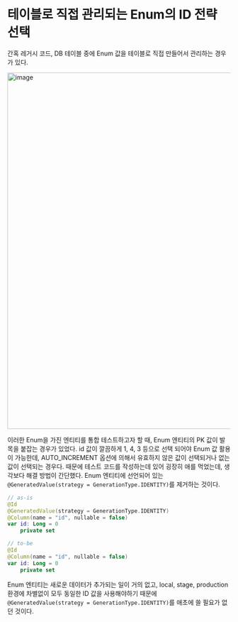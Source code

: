 # 테이블로 직접 관리되는 Enum의 ID 전략 선택

간혹 레거시 코드, DB 테이블 중에 Enum 값을 테이블로 직접 만들어서 관리하는 경우가 있다.

<img width="803" alt="image" src="https://user-images.githubusercontent.com/37354145/179743926-fa09fd77-df96-47d6-9671-2c4d762921e4.png">

이러한 Enum을 가진 엔티티를 통합 테스트하고자 할 때, Enum 엔티티의 PK 값이 발목을 붙잡는 경우가 있었다.
id 값이 깔끔하게 1, 4, 3 등으로 선택 되어야 Enum 값 활용이 가능한데, AUTO_INCREMENT 옵션에 의해서 
유효하지 않은 값이 선택되거나 없는 값이 선택되는 경우다.
때문에 테스트 코드를 작성하는데 있어 굉장히 애를 먹었는데, 생각보다 해결 방법이 간단했다.
Enum 엔티티에 선언되어 있는 `@GeneratedValue(strategy = GenerationType.IDENTITY)`를 제거하는 것이다.

```kotlin
// as-is
@Id
@GeneratedValue(strategy = GenerationType.IDENTITY)
@Column(name = "id", nullable = false)
var id: Long = 0
    private set

// to-be
@Id
@Column(name = "id", nullable = false)
var id: Long = 0
    private set
```

Enum 엔티티는 새로운 데이터가 추가되는 일이 거의 없고, local, stage, production 환경에 차별없이 
모두 동일한 ID 값을 사용해야하기 때문에 `@GeneratedValue(strategy = GenerationType.IDENTITY)`를 애초에 쓸 필요가 없던 것이다.
